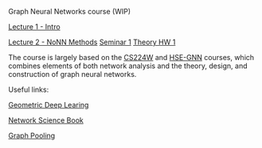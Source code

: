 Graph Neural Networks course (WIP)

[Lecture 1 - Intro](lectures/lecture1.pdf)

[Lecture 2 - NoNN Methods](lectures/lecture2.pdf) [Seminar 1](seminars/sem01-intro.ipynb) [Theory HW 1](homeworks/theory/hw1.pdf)


The course is largely based on the [CS224W](http://web.stanford.edu/class/cs224w/) and [HSE-GNN](http://wiki.cs.hse.ru/%D0%93%D0%BB%D1%83%D0%B1%D0%B8%D0%BD%D0%BD%D0%BE%D0%B5_%D0%BE%D0%B1%D1%83%D1%87%D0%B5%D0%BD%D0%B8%D0%B5_%D0%B2_%D0%B0%D0%BD%D0%B0%D0%BB%D0%B8%D0%B7%D0%B5_%D0%B3%D1%80%D0%B0%D1%84%D0%BE%D0%B2%D1%8B%D1%85_%D0%B4%D0%B0%D0%BD%D0%BD%D1%8B%D1%85_22/23) courses, which combines elements of both network analysis and the theory, design, and construction of graph neural networks.

Useful links:

[Geometric Deep Learing](https://geometricdeeplearning.com/lectures/)

[Network Science Book](https://networksciencebook.com/)

[Graph Pooling](https://gnn-pooling.notion.site/1-3-pooling-in-graph-neural-networks)
